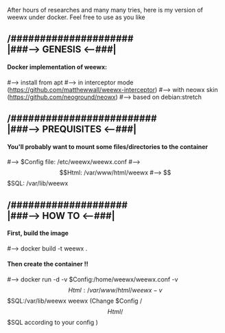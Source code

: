 After hours of researches and many many tries, here is my version of weewx under docker.
Feel free to use as you like


/#####################\
|###--> GENESIS <--###|
----------------------
#### Docker implementation of weewx:
#--> install from apt
#--> in interceptor mode (https://github.com/matthewwall/weewx-interceptor)
#--> with neowx skin (https://github.com/neoground/neowx)
#--> based on debian:stretch

/#########################\
|###--> PREQUISITES <--###|
--------------------------
#### You'll probably want to mount some files/directories to the container
#--> $Config file: /etc/weewx/weewx.conf
#--> $$Html: /var/www/html/weewx
#--> $$$SQL: /var/lib/weewx

/####################\
|###--> HOW TO <--###|
----------------------
#### First, build the image
#--> docker build -t weewx .
#### Then create the container !!
#--> docker run -d -v $Config:/home/weewx/weewx.conf -v $$Html:/var/www/html/weewx -v $$$SQL:/var/lib/weewx weewx
(Change $Config / $$Html / $$$SQL according to your config )
